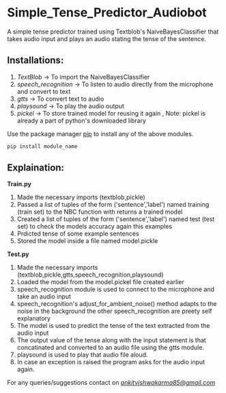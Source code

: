 # Simple_Tense_Predictor_Audiobot
 A simple tense predictor trained using Textblob's NaiveBayesClassifier that takes audio input and plays an audio stating the tense of the sentence.

## Installations:
 1) *TextBlob* -> To import the NaiveBayesClassifier 
 2) *speech_recognition* -> To listen to audio directly from the microphone and convert to text
 3) *gtts* -> To convert text to audio
 4) *playsound* -> To play the audio output
 5) *pickel* -> To store trained model for reusing it again , Note: pickel is already a part of python's downloaded library
 
 Use the package manager [pip](https://pip.pypa.io/en/stable/) to install any of the above modules.

 ```bash
 pip install module_name
 ```

## Explaination:

**Train.py**

1) Made the necessary imports (textblob,pickle)
2) Passed a list of tuples of the form ('sentence','label') named training (train set) to the NBC function with returns a trained model
3) Created a list of tuples of the form ('sentence','label') named test (test set) to check the models accuracy again this examples
4) Prdicted tense of some example sentences
5) Stored the model inside a file named model.pickle

**Test.py**

1) Made the necessary imports (textblob,pickle,gtts,speech_recognition,playsound)
2) Loaded the model from the model.pickel file created earlier
3) speech_recognition module is used to connect to the microphone and take an audio input
4) speech_recognition's adjust_for_ambient_noise() method adapts to the noise in the background the other speech_recognition are preety self explanatory
5) The model is used to predict the tense of the text extracted from the audio input
6) The output value of the tense along with the input statement is that concatinated and converted to an audio file using the gtts module.
7) playsound is used to play that audio file aloud.
8) In case an exception is raised the program asks for the audio input again.

For any queries/suggestions contact on *ankitvishwakarma85@gmail.com*
